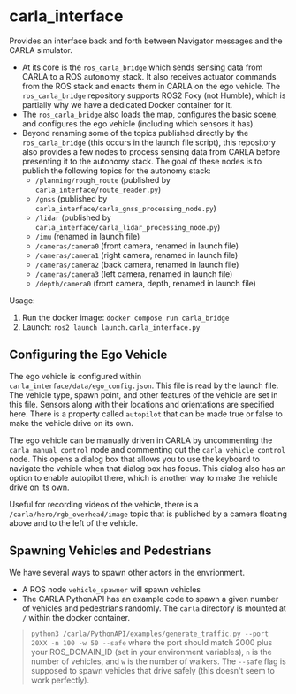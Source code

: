 # carla_interface
Provides an interface back and forth between Navigator messages and the CARLA simulator. 
* At its core is the `ros_carla_bridge` which sends sensing data from CARLA to a ROS autonomy stack. It also receives actuator commands from the ROS stack and enacts them in CARLA on the ego vehicle. The `ros_carla_bridge` repository supports ROS2 Foxy (not Humble), which is partially why we have a dedicated Docker container for it. 
* The `ros_carla_bridge` also loads the map, configures the basic scene, and configures the ego vehicle (including which sensors it has).
* Beyond renaming some of the topics published directly by the `ros_carla_bridge` (this occurs in the launch file script), this repository also provides a few nodes to process sensing data from CARLA before presenting it to the autonomy stack. The goal of these nodes is to publish the following topics for the autonomy stack:
    * `/planning/rough_route` (published by `carla_interface/route_reader.py`)
    * `/gnss` (published by `carla_interface/carla_gnss_processing_node.py`)
    * `/lidar` (published by `carla_interface/carla_lidar_processing_node.py`)
    * `/imu` (renamed in launch file)
    * `/cameras/camera0` (front camera, renamed in launch file)
    * `/cameras/camera1` (right camera, renamed in launch file)
    * `/cameras/camera2` (back camera, renamed in launch file)
    * `/cameras/camera3` (left camera, renamed in launch file)
    * `/depth/camera0` (front camera, depth, renamed in launch file)

Usage:
1) Run the docker image: `docker compose run carla_bridge`
2) Launch: `ros2 launch launch.carla_interface.py`

## Configuring the Ego Vehicle
The ego vehicle is configured within `carla_interface/data/ego_config.json`. This file is read by the launch file. The vehicle type, spawn point, and other features of the vehicle are set in this file. Sensors along with their locations and orientations are specified here. There is a property called `autopilot` that can be made true or false to make the vehicle drive on its own.

The ego vehicle can be manually driven in CARLA by uncommenting the `carla_manual_control` node and commenting out the `carla_vehicle_control` node. This opens a dialog box that allows you to use the keyboard to navigate the vehicle when that dialog box has focus. This dialog also has an option to enable autopilot there, which is another way to make the vehicle drive on its own.

Useful for recording videos of the vehicle, there is a `/carla/hero/rgb_overhead/image` topic that is published by a camera floating above and to the left of the vehicle. 

## Spawning Vehicles and Pedestrians
We have several ways to spawn other actors in the envrionment.

* A ROS node `vehicle_spawner` will spawn vehicles
* The CARLA PythonAPI has an example code to spawn a given number of vehicles and pedestrians randomly. The `carla` directory is mounted at `/` within the docker container.
> `python3 /carla/PythonAPI/examples/generate_traffic.py --port 20XX -n 100 -w 50 --safe`
> where the port should match 2000 plus your ROS_DOMAIN_ID (set in your environment variables), `n` is the number of vehicles, and `w` is the number of walkers.  The `--safe` flag is supposed to spawn vehicles that drive safely (this doesn't seem to work perfectly).